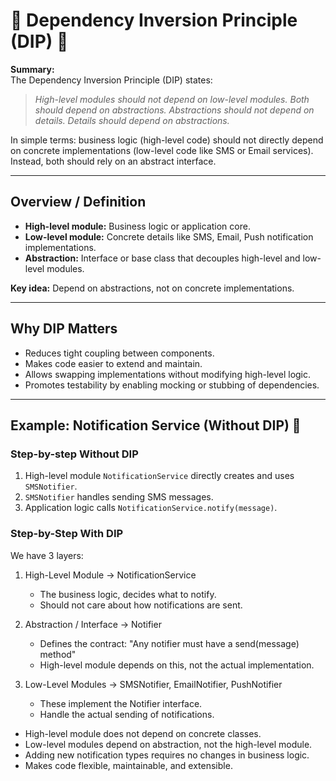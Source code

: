 # 🧩 Dependency Inversion Principle (DIP) 📘

**Summary:**  
The Dependency Inversion Principle (DIP) states: 

> *High-level modules should not depend on low-level modules. Both should depend on abstractions. Abstractions should not depend on details. Details should depend on abstractions.*

In simple terms: business logic (high-level code) should not directly depend on concrete implementations (low-level code like SMS or Email services). Instead, both should rely on an abstract interface.

---

## Overview / Definition

- **High-level module:** Business logic or application core.
- **Low-level module:** Concrete details like SMS, Email, Push notification implementations.
- **Abstraction:** Interface or base class that decouples high-level and low-level modules.

**Key idea:** Depend on abstractions, not on concrete implementations.

---

## Why DIP Matters

- Reduces tight coupling between components.
- Makes code easier to extend and maintain.
- Allows swapping implementations without modifying high-level logic.
- Promotes testability by enabling mocking or stubbing of dependencies.

---

## Example: Notification Service (Without DIP) 📱

### Step-by-step Without DIP

1. High-level module `NotificationService` directly creates and uses `SMSNotifier`.
2. `SMSNotifier` handles sending SMS messages.
3. Application logic calls `NotificationService.notify(message)`.


### Step-by-Step With DIP

We have 3 layers:

1. High-Level Module → NotificationService
    - The business logic, decides what to notify.
    - Should not care about how notifications are sent.

2. Abstraction / Interface → Notifier
    - Defines the contract: "Any notifier must have a send(message) method"
    - High-level module depends on this, not the actual implementation.

3. Low-Level Modules → SMSNotifier, EmailNotifier, PushNotifier
    - These implement the Notifier interface.
    - Handle the actual sending of notifications.


- High-level module does not depend on concrete classes.
- Low-level modules depend on abstraction, not the high-level module.
- Adding new notification types requires no changes in business logic.
- Makes code flexible, maintainable, and extensible.